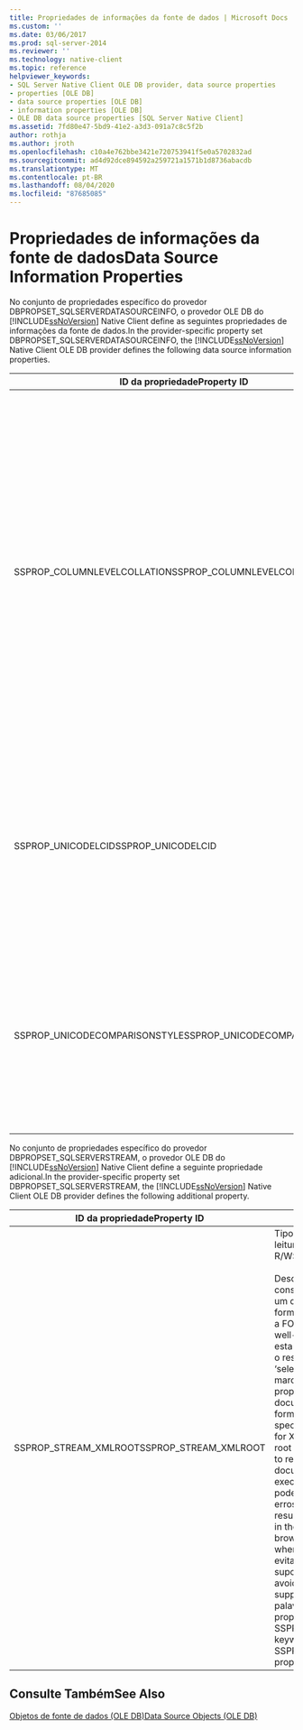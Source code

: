```yaml
---
title: Propriedades de informações da fonte de dados | Microsoft Docs
ms.custom: ''
ms.date: 03/06/2017
ms.prod: sql-server-2014
ms.reviewer: ''
ms.technology: native-client
ms.topic: reference
helpviewer_keywords:
- SQL Server Native Client OLE DB provider, data source properties
- properties [OLE DB]
- data source properties [OLE DB]
- information properties [OLE DB]
- OLE DB data source properties [SQL Server Native Client]
ms.assetid: 7fd80e47-5bd9-41e2-a3d3-091a7c8c5f2b
author: rothja
ms.author: jroth
ms.openlocfilehash: c10a4e762bbe3421e720753941f5e0a5702832ad
ms.sourcegitcommit: ad4d92dce894592a259721a1571b1d8736abacdb
ms.translationtype: MT
ms.contentlocale: pt-BR
ms.lasthandoff: 08/04/2020
ms.locfileid: "87685085"
---
```

# <a name="data-source-information-properties"></a><span data-ttu-id="1858e-102">Propriedades de informações da fonte de dados</span><span class="sxs-lookup"><span data-stu-id="1858e-102">Data Source Information Properties</span></span>
  <span data-ttu-id="1858e-103">No conjunto de propriedades específico do provedor DBPROPSET_SQLSERVERDATASOURCEINFO, o provedor OLE DB do [!INCLUDE[ssNoVersion](../../includes/ssnoversion-md.md)] Native Client define as seguintes propriedades de informações da fonte de dados.</span><span class="sxs-lookup"><span data-stu-id="1858e-103">In the provider-specific property set DBPROPSET_SQLSERVERDATASOURCEINFO, the [!INCLUDE[ssNoVersion](../../includes/ssnoversion-md.md)] Native Client OLE DB provider defines the following data source information properties.</span></span>  
  
|<span data-ttu-id="1858e-104">ID da propriedade</span><span class="sxs-lookup"><span data-stu-id="1858e-104">Property ID</span></span>|<span data-ttu-id="1858e-105">Descrição</span><span class="sxs-lookup"><span data-stu-id="1858e-105">Description</span></span>|  
|-----------------|-----------------|  
|<span data-ttu-id="1858e-106">SSPROP_COLUMNLEVELCOLLATION</span><span class="sxs-lookup"><span data-stu-id="1858e-106">SSPROP_COLUMNLEVELCOLLATION</span></span>|<span data-ttu-id="1858e-107">Tipo: VT_BOOL</span><span class="sxs-lookup"><span data-stu-id="1858e-107">Type: VT_BOOL</span></span><br /><br /> <span data-ttu-id="1858e-108">Leitura/gravação: leitura</span><span class="sxs-lookup"><span data-stu-id="1858e-108">R/W: Read</span></span><br /><br /> <span data-ttu-id="1858e-109">Padrão: VARIANT_TRUE</span><span class="sxs-lookup"><span data-stu-id="1858e-109">Default: VARIANT_TRUE</span></span><br /><br /> <span data-ttu-id="1858e-110">Descrição: usado para determinar se há suporte para a ordenação de coluna.</span><span class="sxs-lookup"><span data-stu-id="1858e-110">Description: Used to determine if column collation is supported.</span></span><br /><br /> <span data-ttu-id="1858e-111">VARIANT_TRUE: há suporte à ordenação em nível de coluna.</span><span class="sxs-lookup"><span data-stu-id="1858e-111">VARIANT_TRUE: Column level collation is supported.</span></span><br /><br /> <span data-ttu-id="1858e-112">VARIANT_FALSE: não há suporte para a ordenação em nível de coluna.</span><span class="sxs-lookup"><span data-stu-id="1858e-112">VARIANT_FALSE: Column level collation is not supported.</span></span>|  
|<span data-ttu-id="1858e-113">SSPROP_UNICODELCID</span><span class="sxs-lookup"><span data-stu-id="1858e-113">SSPROP_UNICODELCID</span></span>|<span data-ttu-id="1858e-114">Tipo: VT_I4 Leitura/gravação: leitura</span><span class="sxs-lookup"><span data-stu-id="1858e-114">Type: VT_I4 R/W: Read</span></span><br /><br /> <span data-ttu-id="1858e-115">Descrição: ID da localidade Unicode.</span><span class="sxs-lookup"><span data-stu-id="1858e-115">Description: Unicode locale ID.</span></span><br /><br /> <span data-ttu-id="1858e-116">Esta é a localidade usada para classificação de dados Unicode.</span><span class="sxs-lookup"><span data-stu-id="1858e-116">This is the locale used for Unicode data sorting.</span></span>|  
|<span data-ttu-id="1858e-117">SSPROP_UNICODECOMPARISONSTYLE</span><span class="sxs-lookup"><span data-stu-id="1858e-117">SSPROP_UNICODECOMPARISONSTYLE</span></span>|<span data-ttu-id="1858e-118">Tipo: VT_I4 Leitura/gravação: leitura</span><span class="sxs-lookup"><span data-stu-id="1858e-118">Type: VT_I4 R/W: Read</span></span><br /><br /> <span data-ttu-id="1858e-119">Descrição: estilo de comparação Unicode.</span><span class="sxs-lookup"><span data-stu-id="1858e-119">Description: Unicode comparison style.</span></span><br /><br /> <span data-ttu-id="1858e-120">As opções de classificação usadas para a classificação de dados Unicode.</span><span class="sxs-lookup"><span data-stu-id="1858e-120">The sorting options used for Unicode data sorting.</span></span>|  
  
 <span data-ttu-id="1858e-121">No conjunto de propriedades específico do provedor DBPROPSET_SQLSERVERSTREAM, o provedor OLE DB do [!INCLUDE[ssNoVersion](../../includes/ssnoversion-md.md)] Native Client define a seguinte propriedade adicional.</span><span class="sxs-lookup"><span data-stu-id="1858e-121">In the provider-specific property set DBPROPSET_SQLSERVERSTREAM, the [!INCLUDE[ssNoVersion](../../includes/ssnoversion-md.md)] Native Client OLE DB provider defines the following additional property.</span></span>  
  
|<span data-ttu-id="1858e-122">ID da propriedade</span><span class="sxs-lookup"><span data-stu-id="1858e-122">Property ID</span></span>|<span data-ttu-id="1858e-123">Descrição</span><span class="sxs-lookup"><span data-stu-id="1858e-123">Description</span></span>|  
|-----------------|-----------------|  
|<span data-ttu-id="1858e-124">SSPROP_STREAM_XMLROOT</span><span class="sxs-lookup"><span data-stu-id="1858e-124">SSPROP_STREAM_XMLROOT</span></span>|<span data-ttu-id="1858e-125">Tipo: VT_BSTR Leitura/gravação: leitura/gravação</span><span class="sxs-lookup"><span data-stu-id="1858e-125">Type: VT_BSTR R/W: Read/Write</span></span><br /><br /> <span data-ttu-id="1858e-126">Descrição: o resultado de uma consulta XML FOR pode não ser um documento bem formado.</span><span class="sxs-lookup"><span data-stu-id="1858e-126">Description: The result of a FOR XML query may not be a well-formed document.</span></span> <span data-ttu-id="1858e-127">Quando esta propriedade é especificada, o resultado de uma consulta ‘select ... for XML' é quebrado na marca raiz fornecida por essa propriedade para retornar um documento XML bem formado.</span><span class="sxs-lookup"><span data-stu-id="1858e-127">When this property is specified, the result of a 'select ... for XML' query is wrapped in the root tag provided by this property to return a well formed XML document.</span></span> <span data-ttu-id="1858e-128">Se a consulta for executada no navegador, ela pode fazer o navegador exibir erros de analisador ao carregar o resultado.</span><span class="sxs-lookup"><span data-stu-id="1858e-128">If the query is executed in the browser it may cause the browser to display parser errors when loading the result.</span></span> <span data-ttu-id="1858e-129">Para evitar o erro, o SQL ISAPI dá suporte à palavra-chave ROOT.</span><span class="sxs-lookup"><span data-stu-id="1858e-129">To avoid the error, SQL ISAPI supports the keyword ROOT.</span></span> <span data-ttu-id="1858e-130">Essa palavra-chave é mapeada para a propriedade SSPROP_STREAM_XMLROOT.</span><span class="sxs-lookup"><span data-stu-id="1858e-130">This keyword maps to SSPROP_STREAM_XMLROOT property.</span></span>|  
  
## <a name="see-also"></a><span data-ttu-id="1858e-131">Consulte Também</span><span class="sxs-lookup"><span data-stu-id="1858e-131">See Also</span></span>  
 [<span data-ttu-id="1858e-132">Objetos de fonte de dados &#40;OLE DB&#41;</span><span class="sxs-lookup"><span data-stu-id="1858e-132">Data Source Objects &#40;OLE DB&#41;</span></span>](data-source-objects-ole-db.md)  
  
  
